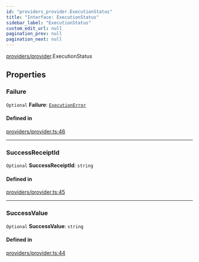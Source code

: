 ```yaml
---
id: "providers_provider.ExecutionStatus"
title: "Interface: ExecutionStatus"
sidebar_label: "ExecutionStatus"
custom_edit_url: null
pagination_prev: null
pagination_next: null
---
```


[providers/provider](../modules/providers_provider.md).ExecutionStatus

## Properties

### Failure

 `Optional` **Failure**: [`ExecutionError`](providers_provider.ExecutionError.md)

#### Defined in

[providers/provider.ts:46](https://github.com/maxhr/near--near-api-js/blob/d8efa7d5/packages/near-api-js/src/providers/provider.ts#L46)

___

### SuccessReceiptId

 `Optional` **SuccessReceiptId**: `string`

#### Defined in

[providers/provider.ts:45](https://github.com/maxhr/near--near-api-js/blob/d8efa7d5/packages/near-api-js/src/providers/provider.ts#L45)

___

### SuccessValue

 `Optional` **SuccessValue**: `string`

#### Defined in

[providers/provider.ts:44](https://github.com/maxhr/near--near-api-js/blob/d8efa7d5/packages/near-api-js/src/providers/provider.ts#L44)
